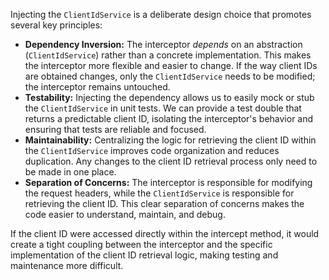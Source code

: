Injecting the `ClientIdService` is a deliberate design choice that promotes several key principles:

*   **Dependency Inversion:** The interceptor *depends* on an abstraction (`ClientIdService`) rather than a concrete implementation. This makes the interceptor more flexible and easier to change. If the way client IDs are obtained changes, only the `ClientIdService` needs to be modified; the interceptor remains untouched.
*   **Testability:** Injecting the dependency allows us to easily mock or stub the `ClientIdService` in unit tests. We can provide a test double that returns a predictable client ID, isolating the interceptor's behavior and ensuring that tests are reliable and focused.
*   **Maintainability:**  Centralizing the logic for retrieving the client ID within the `ClientIdService` improves code organization and reduces duplication.  Any changes to the client ID retrieval process only need to be made in one place.
*   **Separation of Concerns:** The interceptor is responsible for modifying the request headers, while the `ClientIdService` is responsible for retrieving the client ID. This clear separation of concerns makes the code easier to understand, maintain, and debug.

If the client ID were accessed directly within the intercept method, it would create a tight coupling between the interceptor and the specific implementation of the client ID retrieval logic, making testing and maintenance more difficult.